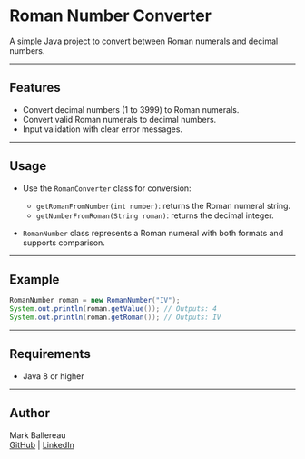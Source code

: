 # Roman Number Converter

A simple Java project to convert between Roman numerals and decimal numbers.

---

## Features

- Convert decimal numbers (1 to 3999) to Roman numerals.
- Convert valid Roman numerals to decimal numbers.
- Input validation with clear error messages.

---

## Usage

- Use the `RomanConverter` class for conversion:
  - `getRomanFromNumber(int number)`: returns the Roman numeral string.
  - `getNumberFromRoman(String roman)`: returns the decimal integer.

- `RomanNumber` class represents a Roman numeral with both formats and supports comparison.

---

## Example

```java
RomanNumber roman = new RomanNumber("IV");
System.out.println(roman.getValue()); // Outputs: 4
System.out.println(roman.getRoman()); // Outputs: IV
```

---

## Requirements

- Java 8 or higher

---

## Author

Mark Ballereau  
[GitHub](https://github.com/markblre) | [LinkedIn](https://www.linkedin.com/in/markblre)
